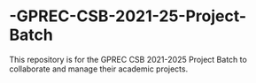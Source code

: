 # -GPREC-CSB-2021-25-Project-Batch
This repository is for the GPREC CSB 2021-2025 Project Batch to collaborate and manage their academic projects.

